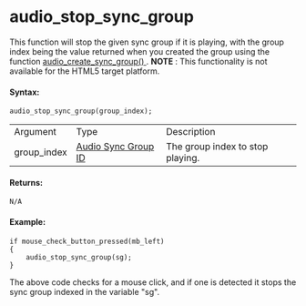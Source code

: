 # audio_stop_sync_group

This function will stop the given sync group if it is playing, with the
group index being the value returned when you created the group using
the function [ audio_create_sync_group() ](audio_create_sync_group)
. **NOTE** : This functionality is not available for the HTML5 target
platform.

#### Syntax:

``` gml
audio_stop_sync_group(group_index);
```

|             |                                                                                                                                                      |                                  |
|-------------|------------------------------------------------------------------------------------------------------------------------------------------------------|----------------------------------|
| Argument    | Type                                                                                                                                                 | Description                      |
| group_index |  [Audio Sync Group ID](../../../../../../GameMaker_Language/GML_Reference/Asset_Management/Audio/Audio_Synchronisation/audio_create_sync_group)  | The group index to stop playing. |

#### Returns:

``` gml
N/A
```

#### Example:

``` gml
if mouse_check_button_pressed(mb_left)
{
    audio_stop_sync_group(sg);
}
```

The above code checks for a mouse click, and if one is detected it stops
the sync group indexed in the variable "sg".
